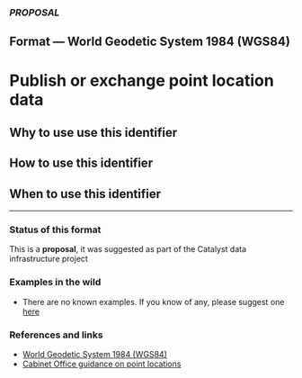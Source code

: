 ### _PROPOSAL_
## Format — World Geodetic System 1984 (WGS84)

# Publish or exchange point location data

## Why to use use this identifier

## How to use this identifier


## When to use this identifier

---

### Status of this format

This is a **proposal**, it was suggested as part of the Catalyst data infrastructure project

### Examples in the wild

* There are no known examples. If you know of any, please suggest one [here](#)

### References and links

* [World Geodetic System 1984 (WGS84)](https://earth-info.nga.mil/GandG/update/index.php?dir=wgs84&action=wgs84)
* [Cabinet Office guidance on point locations](https://www.gov.uk/government/publications/open-standards-for-government/exchange-of-location-point)
